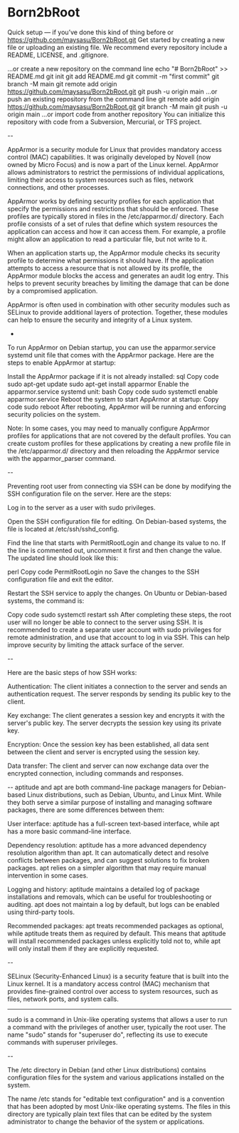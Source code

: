 # Born2bRoot

Quick setup — if you’ve done this kind of thing before
or	
https://github.com/maysasu/Born2bRoot.git
Get started by creating a new file or uploading an existing file. We recommend every repository include a README, LICENSE, and .gitignore.

…or create a new repository on the command line
echo "# Born2bRoot" >> README.md
git init
git add README.md
git commit -m "first commit"
git branch -M main
git remote add origin https://github.com/maysasu/Born2bRoot.git
git push -u origin main
…or push an existing repository from the command line
git remote add origin https://github.com/maysasu/Born2bRoot.git
git branch -M main
git push -u origin main
…or import code from another repository
You can initialize this repository with code from a Subversion, Mercurial, or TFS project.

--

AppArmor is a security module for Linux that provides mandatory access control (MAC) capabilities. It was originally developed by Novell (now owned by Micro Focus) and is now a part of the Linux kernel. AppArmor allows administrators to restrict the permissions of individual applications, limiting their access to system resources such as files, network connections, and other processes.

AppArmor works by defining security profiles for each application that specify the permissions and restrictions that should be enforced. These profiles are typically stored in files in the /etc/apparmor.d/ directory. Each profile consists of a set of rules that define which system resources the application can access and how it can access them. For example, a profile might allow an application to read a particular file, but not write to it.

When an application starts up, the AppArmor module checks its security profile to determine what permissions it should have. If the application attempts to access a resource that is not allowed by its profile, the AppArmor module blocks the access and generates an audit log entry. This helps to prevent security breaches by limiting the damage that can be done by a compromised application.

AppArmor is often used in combination with other security modules such as SELinux to provide additional layers of protection. Together, these modules can help to ensure the security and integrity of a Linux system.


-

To run AppArmor on Debian startup, you can use the apparmor.service systemd unit file that comes with the AppArmor package. Here are the steps to enable AppArmor at startup:

Install the AppArmor package if it is not already installed:
sql
Copy code
sudo apt-get update
sudo apt-get install apparmor
Enable the apparmor.service systemd unit:
bash
Copy code
sudo systemctl enable apparmor.service
Reboot the system to start AppArmor at startup:
Copy code
sudo reboot
After rebooting, AppArmor will be running and enforcing security policies on the system.

Note: In some cases, you may need to manually configure AppArmor profiles for applications that are not covered by the default profiles. You can create custom profiles for these applications by creating a new profile file in the /etc/apparmor.d/ directory and then reloading the AppArmor service with the apparmor_parser command.

--

Preventing root user from connecting via SSH can be done by modifying the SSH configuration file on the server. Here are the steps:

Log in to the server as a user with sudo privileges.

Open the SSH configuration file for editing. On Debian-based systems, the file is located at /etc/ssh/sshd_config.

Find the line that starts with PermitRootLogin and change its value to no. If the line is commented out, uncomment it first and then change the value. The updated line should look like this:

perl
Copy code
PermitRootLogin no
Save the changes to the SSH configuration file and exit the editor.

Restart the SSH service to apply the changes. On Ubuntu or Debian-based systems, the command is:

Copy code
sudo systemctl restart ssh
After completing these steps, the root user will no longer be able to connect to the server using SSH. It is recommended to create a separate user account with sudo privileges for remote administration, and use that account to log in via SSH. This can help improve security by limiting the attack surface of the server.


--

Here are the basic steps of how SSH works:

Authentication: The client initiates a connection to the server and sends an authentication request. The server responds by sending its public key to the client.

Key exchange: The client generates a session key and encrypts it with the server's public key. The server decrypts the session key using its private key.

Encryption: Once the session key has been established, all data sent between the client and server is encrypted using the session key.

Data transfer: The client and server can now exchange data over the encrypted connection, including commands and responses.

--
aptitude and apt are both command-line package managers for Debian-based Linux distributions, such as Debian, Ubuntu, and Linux Mint. While they both serve a similar purpose of installing and managing software packages, there are some differences between them:

User interface: aptitude has a full-screen text-based interface, while apt has a more basic command-line interface.

Dependency resolution: aptitude has a more advanced dependency resolution algorithm than apt. It can automatically detect and resolve conflicts between packages, and can suggest solutions to fix broken packages. apt relies on a simpler algorithm that may require manual intervention in some cases.

Logging and history: aptitude maintains a detailed log of package installations and removals, which can be useful for troubleshooting or auditing. apt does not maintain a log by default, but logs can be enabled using third-party tools.

Recommended packages: apt treats recommended packages as optional, while aptitude treats them as required by default. This means that aptitude will install recommended packages unless explicitly told not to, while apt will only install them if they are explicitly requested.

--

SELinux (Security-Enhanced Linux) is a security feature that is built into the Linux kernel. It is a mandatory access control (MAC) mechanism that provides fine-grained control over access to system resources, such as files, network ports, and system calls.


---


sudo is a command in Unix-like operating systems that allows a user to run a command with the privileges of another user, typically the root user. The name "sudo" stands for "superuser do", reflecting its use to execute commands with superuser privileges.


--


The /etc directory in Debian (and other Linux distributions) contains configuration files for the system and various applications installed on the system.

The name /etc stands for "editable text configuration" and is a convention that has been adopted by most Unix-like operating systems. The files in this directory are typically plain text files that can be edited by the system administrator to change the behavior of the system or applications.
